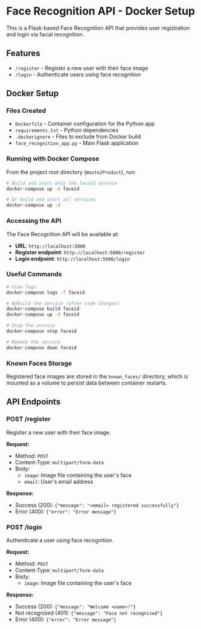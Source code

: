 # Face Recognition API - Docker Setup

This is a Flask-based Face Recognition API that provides user registration and login via facial recognition.

## Features
- `/register` - Register a new user with their face image
- `/login` - Authenticate users using face recognition

## Docker Setup

### Files Created
- `Dockerfile` - Container configuration for the Python app
- `requirements.txt` - Python dependencies
- `.dockerignore` - Files to exclude from Docker build
- `face_recognition_app.py` - Main Flask application

### Running with Docker Compose

From the project root directory (`Waste2Product`), run:

```bash
# Build and start only the faceid service
docker-compose up -d faceid

# Or build and start all services
docker-compose up -d
```

### Accessing the API
The Face Recognition API will be available at:
- **URL**: `http://localhost:5000`
- **Register endpoint**: `http://localhost:5000/register`
- **Login endpoint**: `http://localhost:5000/login`

### Useful Commands

```bash
# View logs
docker-compose logs -f faceid

# Rebuild the service (after code changes)
docker-compose build faceid
docker-compose up -d faceid

# Stop the service
docker-compose stop faceid

# Remove the service
docker-compose down faceid
```

### Known Faces Storage
Registered face images are stored in the `known_faces/` directory, which is mounted as a volume to persist data between container restarts.

## API Endpoints

### POST /register
Register a new user with their face image.

**Request:**
- Method: `POST`
- Content-Type: `multipart/form-data`
- Body:
  - `image`: Image file containing the user's face
  - `email`: User's email address

**Response:**
- Success (200): `{"message": "<email> registered successfully"}`
- Error (400): `{"error": "Error message"}`

### POST /login
Authenticate a user using face recognition.

**Request:**
- Method: `POST`
- Content-Type: `multipart/form-data`
- Body:
  - `image`: Image file containing the user's face

**Response:**
- Success (200): `{"message": "Welcome <name>!"}`
- Not recognized (401): `{"message": "Face not recognized"}`
- Error (400): `{"error": "Error message"}`
